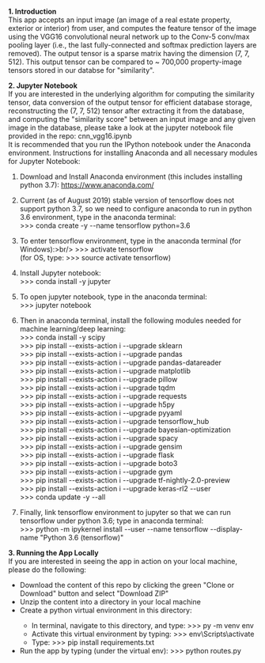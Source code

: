 <b>1. Introduction</b> <br/>
This app accepts an input image (an image of a real estate property, exterior or interior) from user, and computes the feature tensor 
of the image using the VGG16 convolutional neural network up to the Conv-5 conv/max pooling layer (i.e., the last fully-connected and 
softmax prediction layers are removed). The output tensor is a sparse matrix having the dimension (7, 7, 512). This output tensor can be 
compared to ~ 700,000 property-image tensors stored in our databse for "similarity".

<b>2. Jupyter Notebook</b> <br/>
If you are interested in the underlying algorithm for computing the similarity tensor, data conversion of the output tensor for efficient database storage, reconstructing the (7, 7, 512) tensor after extracting it from the database, and computing the "similarity score" between an input image and any given image in the database, please take a look at the jupyter notebook file provided in the repo: cnn_vgg16.ipynb <br/>
It is recommended that you run the IPython notebook under the Anaconda environment. Instructions for installing Anaconda and all necessary modules for Jupyter Notebook:
1. Download and Install Anaconda environment (this includes installing python 3.7): https://www.anaconda.com/ 

2. Current (as of August 2019) stable version of tensorflow does not support python 3.7, so we need to configure anaconda to run in python 3.6 environment, type in the anaconda terminal:<br/>
          >>> conda create -y --name tensorflow python=3.6

3. To enter tensorflow environment, type in the anaconda terminal (for Windows):>br/>
          >>> activate tensorflow <br/>
   (for OS, type: >>> source activate tensorflow)

4. Install Jupyter notebook: <br/>
          >>> conda install -y jupyter

5. To open jupyter notebook, type in the anaconda terminal: <br/>
          >>> jupyter notebook

6. Then in anaconda terminal, install the following modules needed for machine learning/deep learning: <br/>
          >>> conda install -y scipy <br/>
          >>> pip install --exists-action i --upgrade sklearn <br/>
          >>> pip install --exists-action i --upgrade pandas <br/>
          >>> pip install --exists-action i --upgrade pandas-datareader <br/>
          >>> pip install --exists-action i --upgrade matplotlib <br/>
          >>> pip install --exists-action i --upgrade pillow <br/>
          >>> pip install --exists-action i --upgrade tqdm <br/>
          >>> pip install --exists-action i --upgrade requests <br/>
          >>> pip install --exists-action i --upgrade h5py <br/>
          >>> pip install --exists-action i --upgrade pyyaml <br/>
          >>> pip install --exists-action i --upgrade tensorflow_hub <br/>
          >>> pip install --exists-action i --upgrade bayesian-optimization <br/>
          >>> pip install --exists-action i --upgrade spacy <br/>
          >>> pip install --exists-action i --upgrade gensim <br/>
          >>> pip install --exists-action i --upgrade flask <br/>
          >>> pip install --exists-action i --upgrade boto3 <br/>
          >>> pip install --exists-action i --upgrade gym <br/>
          >>> pip install --exists-action i --upgrade tf-nightly-2.0-preview <br/>
          >>> pip install --exists-action i --upgrade keras-rl2 --user <br/>
          >>> conda update -y --all

7. Finally, link tensorflow environment to jupyter so that we can run tensorflow under python 3.6; type in anaconda terminal: <br/>
          >>> python -m ipykernel install --user --name tensorflow --display-name "Python 3.6 (tensorflow)"

<b>3. Running the App Locally</b> </br>
If you are interested in seeing the app in action on your local machine, please do the following:
<ul>
  <li>Download the content of this repo by clicking the green "Clone or Download" button and select "Download ZIP"</li>
  <li>Unzip the content into a directory in your local machine</li>
  <li>Create a python virtual environment in this directory:</li>
    <ul>
      <li>In terminal, navigate to this directory, and type: >>> py -m venv env</li>
      <li>Activate this virtual environment by typing: >>> env\Scripts\activate</li>
      <li>Type: >>> pip install requirements.txt</li>
    </ul>
  <li>Run the app by typing (under the virtual env): >>> python routes.py</li>
</ul>
